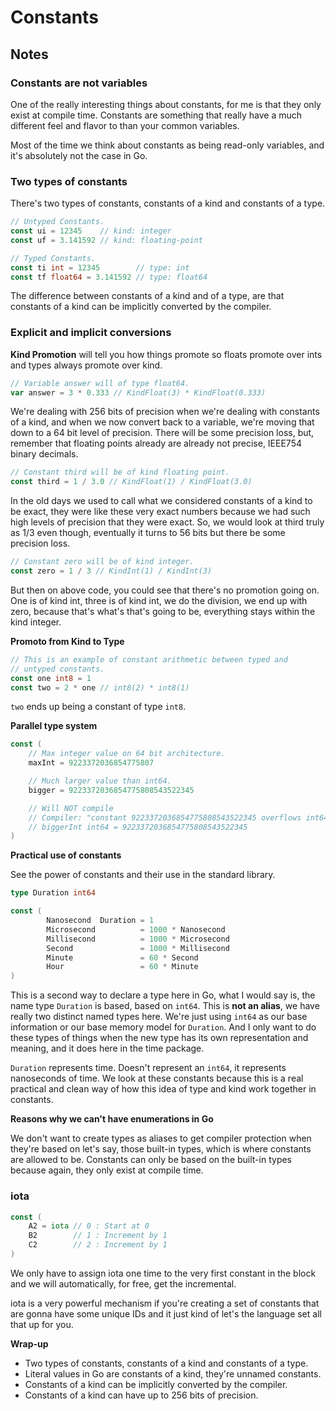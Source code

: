 # Constants

## Notes

### Constants are not variables

One of the really interesting things about constants, for me is that they only exist at compile time. Constants are something that really have a much different feel and flavor to than your common variables.

Most of the time we think about constants as being read-only variables, and it's absolutely not the case in Go.

### Two types of constants

There's two types of constants, constants of a kind and constants of a type.

```go
// Untyped Constants.
const ui = 12345    // kind: integer
const uf = 3.141592 // kind: floating-point

// Typed Constants.
const ti int = 12345        // type: int
const tf float64 = 3.141592 // type: float64
```

The difference between constants of a kind and of a type, are that constants of a kind can be implicitly converted by the compiler.

### Explicit and implicit conversions

**Kind Promotion** will tell you how things promote so floats promote over ints and types always promote over kind.

```go
// Variable answer will of type float64.
var answer = 3 * 0.333 // KindFloat(3) * KindFloat(0.333)
```

We're dealing with 256 bits of precision when we're dealing with constants of a kind, and when we now convert back to a variable, we're moving that down to a 64 bit level of precision. There will be some precision loss, but, remember that floating points already are already not precise, IEEE754 binary decimals.

```go
// Constant third will be of kind floating point.
const third = 1 / 3.0 // KindFloat(1) / KindFloat(3.0)
```

In the old days we used to call what we considered constants of a kind to be exact, they were like these very exact numbers because we had such high levels of precision that they were exact. So, we would look at third truly as 1/3 even though, eventually it turns to 56 bits but there be some precision loss.

```go
// Constant zero will be of kind integer.
const zero = 1 / 3 // KindInt(1) / KindInt(3)
```

But then on above code, you could see that there's no promotion going on. One is of kind int, three is of kind int, we do the division, we end up with zero, because that's what's that's going to be, everything stays within the kind integer.

**Promoto from Kind to Type**

```go
// This is an example of constant arithmetic between typed and
// untyped constants.
const one int8 = 1
const two = 2 * one // int8(2) * int8(1)
```

`two` ends up being a constant of type `int8`.

**Parallel type system**

```go
const (
	// Max integer value on 64 bit architecture.
	maxInt = 9223372036854775807

	// Much larger value than int64.
	bigger = 9223372036854775808543522345

	// Will NOT compile
	// Compiler: "constant 9223372036854775808543522345 overflows int64"
	// biggerInt int64 = 9223372036854775808543522345
)
```

**Practical use of constants**

See the power of constants and their use in the standard library.

```go
type Duration int64

const (
        Nanosecond  Duration = 1
        Microsecond          = 1000 * Nanosecond
        Millisecond          = 1000 * Microsecond
        Second               = 1000 * Millisecond
        Minute               = 60 * Second
        Hour                 = 60 * Minute
)
```

This is a second way to declare a type here in Go, what I would say is, the name type `Duration` is based, based on `int64`. This is **not an alias**, we have really two distinct named types here. We're just using `int64` as our base information or our base memory model for `Duration`. And I only want to do these types of things when the new type has its own representation and meaning, and it does here in the time package.

`Duration` represents time. Doesn't represent an `int64`, it represents nanoseconds of time. We look at these constants because this is a real practical and clean way of how this idea of type and kind work together in constants.

**Reasons why we can't have enumerations in Go**

We don't want to create types as aliases to get compiler protection when they're based on let's say, those built-in types, which is where constants are allowed to be. Constants can only be based on the built-in types because again, they only exist at compile time.

### iota

```go
const (
    A2 = iota // 0 : Start at 0
    B2        // 1 : Increment by 1
    C2        // 2 : Increment by 1
)
```

We only have to assign iota one time to the very first constant in the block and we will automatically, for free, get the incremental.

iota is a very powerful mechanism if you're creating a set of constants that are gonna have some unique IDs and it just kind of let's the language set all that up for you.

**Wrap-up**

- Two types of constants, constants of a kind and constants of a type.
- Literal values in Go are constants of a kind, they're unnamed constants.
- Constants of a kind can be implicitly converted by the compiler.
- Constants of a kind can have up to 256 bits of precision.
